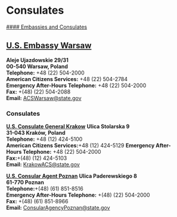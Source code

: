 # Consulates

[#### Embassies and Consulates](javascript:void(0); "Embassies and Consulates")

## [U.S. Embassy Warsaw](https://pl.usembassy.gov/)

**Aleje Ujazdowskie 29/31  
00-540 Warsaw, Poland  
Telephone:** +48 (22) 504-2000  
**American Citizens Services:** +48 (22) 504-2784  
**Emergency After-Hours Telephone:** +48 (22) 504-2000  
**Fax:** +(48) (22) 504-2088  
**Email:** [ACSWarsaw@state.gov](mailto:ACSWarsaw@state.gov)

### Consulates

[**U.S. Consulate General Krakow**](https://pl.usembassy.gov/embassy-consulate/krakow/) **Ulica Stolarska 9  
31-043 Kraków, Poland  
Telephone:** +48 (12) 424-5100  
**American Citizens Services:**+48 (12) 424-5129 **Emergency After-Hours Telephone:** +48 (22) 504-2000  
**Fax:**+(48) (12) 424-5103  
**Email:** [KrakowACS@state.gov](mailto:KrakowACS@state.gov)

[**U.S. Consular Agent Poznan**](https://pl.usembassy.gov/embassy-consulate/consular-agency-poznan/) **Ulica Paderewskiego 8  
61-770 Poznan  
Telephone:**+(48) (61) 851-8516  
**Emergency After-Hours Telephone:** +(48) (22) 504-2000  
**Fax:** +(48) (61) 851-8966  
**Email:** [ConsularAgencyPoznan@state.gov](mailto:ConsularAgencyPoznan@state.gov)